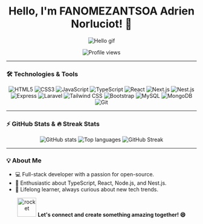 <div align="center">

# Hello, I'm FANOMEZANTSOA Adrien Norluciot! 👋

![Hello gif](https://media.giphy.com/media/Rpl1sod1vCXK0L2SUN/giphy.gif?cid=ecf05e47wtov4hm63a2pmvwj312f3obgsz41pt5linrtt8ni&ep=v1_gifs_search&rid=giphy.gif&ct=g)

![Profile views](https://komarev.com/ghpvc/?username=Norluciot&style=for-the-badge&color=blue)

</div>

---

### 🛠 Technologies & Tools

<p align="center">
    <img src="https://img.shields.io/badge/-HTML5-000?style=for-the-badge&logo=HTML5" alt="HTML5"/>
    <img src="https://img.shields.io/badge/-CSS3-000?style=for-the-badge&logo=CSS3" alt="CSS3"/>
    <img src="https://img.shields.io/badge/-JavaScript-000?style=for-the-badge&logo=JavaScript" alt="JavaScript"/>
    <img src="https://img.shields.io/badge/-TypeScript-000?style=for-the-badge&logo=TypeScript" alt="TypeScript"/>
    <img src="https://img.shields.io/badge/-React-000?style=for-the-badge&logo=React" alt="React"/>
    <img src="https://img.shields.io/badge/-Next.js-000?style=for-the-badge&logo=Next.js" alt="Next.js"/>
    <img src="https://img.shields.io/badge/-Nest.js-000?style=for-the-badge&logo=NestJS" alt="Nest.js"/>
    <img src="https://img.shields.io/badge/-Express.js-000?style=for-the-badge&logo=Express" alt="Express"/>
    <img src="https://img.shields.io/badge/-Laravel-000?style=for-the-badge&logo=Laravel" alt="Laravel"/>
    <img src="https://img.shields.io/badge/-Tailwind--CSS-000?style=for-the-badge&logo=Tailwind-CSS" alt="Tailwind CSS"/>
    <img src="https://img.shields.io/badge/-Bootstrap-000?style=for-the-badge&logo=Bootstrap" alt="Bootstrap"/>
    <img src="https://img.shields.io/badge/-MySQL-000?style=for-the-badge&logo=MySQL" alt="MySQL"/>
    <img src="https://img.shields.io/badge/-MongoDB-000?style=for-the-badge&logo=MongoDB" alt="MongoDB"/>
    <img src="https://img.shields.io/badge/-Git-000?style=for-the-badge&logo=Git" alt="Git"/>
</p>

---

### ⚡ GitHub Stats & 🔥 Streak Stats

<p align="center">
    <img src="https://github-readme-stats.vercel.app/api?username=Norluciot&show_icons=true&theme=tokyonight" alt="GitHub stats"/>
    <img src="https://github-readme-stats.vercel.app/api/top-langs/?username=Norluciot&layout=compact&theme=tokyonight" alt="Top languages"/>
    <img src="https://github-readme-streak-stats.herokuapp.com/?user=Norluciot&theme=tokyonight" alt="GitHub Streak"/>
</p>

---

### 💡 About Me

- 💻 Full-stack developer with a passion for open-source.
- 🚀 Enthusiastic about TypeScript, React, Node.js, and Nest.js.
- 🌱 Lifelong learner, always curious about new tech trends.

<div align="center">
    <img src="https://media.giphy.com/media/f3iwJFOVOwuy7K6FFw/giphy.gif" width="50" alt="rocket" />
    <strong>Let's connect and create something amazing together! 😄</strong>
</div>
